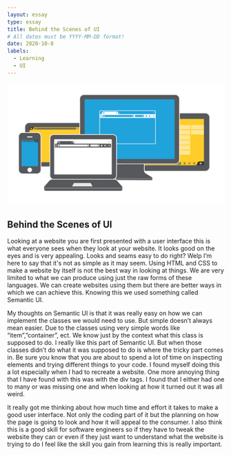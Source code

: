 ```yaml
---
layout: essay
type: essay
title: Behind the Scenes of UI
# All dates must be YYYY-MM-DD format!
date: 2020-10-8
labels:
  - Learning
  - UI
---
```

<img class="ui medium right floated rounded image" src="../images/user-interface.png">

## Behind the Scenes of UI

Looking at a website you are first presented with a user interface this is what everyone sees when they look at your website. It looks good on the eyes and is very appealing. Looks and seams easy to do right? Welp I’m here to say that it's not as simple as it may seem. Using HTML and CSS to make a website by itself is not the best way in looking at things. We are very limited to what we can produce using just the raw forms of these languages. We can create websites using them but there are better ways in which we can achieve this. Knowing this we used something called Semantic UI. 

My thoughts on Semantic UI is that it was really easy on how we can implement the classes we would need to use. But simple doesn’t always mean easier. Due to the classes using very simple words like “item”,”container”, ect. We know just by the context what this class is supposed to do. I really like this part of Semantic UI. But when those classes didn’t do what it was supposed to do is where the tricky part comes in. Be sure you know that you are about to spend a lot of time on inspecting elements and trying different things to your code. I found myself doing this a lot especially when I had to recreate a website. One more annoying thing that I have found with this was with the div tags. I found that I either had one to many or was missing one and when looking at how it turned out it was all weird.

It really got me thinking about how much time and effort it takes to make a good user interface. Not only the coding part of it but the planning on how the page is going to look and how it will appeal to the consumer. I also think this is a good skill for software engineers so if they have to tweak the website they can or even if they just want to understand what the website is trying to do I feel like the skill you gain from learning this is really important.
